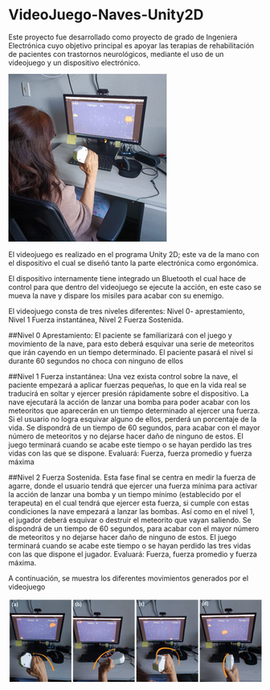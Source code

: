 # VideoJuego-Naves-Unity2D
Este proyecto fue desarrollado como proyecto de grado de Ingeniera Electrónica cuyo objetivo principal es apoyar las terapias de rehabilitación de pacientes con trastornos neurológicos, mediante el uso de un videojuego y un dispositivo electrónico.

![](https://github.com/AngelicaGola/VideoJuego-Naves-Unity2D/blob/main/campo.png)

El videojuego es realizado en el programa Unity 2D; este va de la mano con el dispositivo el cual se diseñó tanto la parte electrónica como ergonómica.

El dispositivo internamente tiene integrado un Bluetooth el cual hace de control para que dentro del videojuego se ejecute la acción, en este caso se mueva la nave y dispare los misiles para acabar con su enemigo.

El videojuego consta de tres niveles diferentes: Nivel 0- aprestamiento, Nivel 1 Fuerza instantánea, Nivel 2 Fuerza Sostenida.

##Nivel 0
Aprestamiento: El paciente se familiarizará con el juego y movimiento de la nave, para esto deberá esquivar una serie de meteoritos que irán cayendo en un tiempo determinado. El paciente pasará el nivel si durante 60 segundos no choca con ninguno de ellos

##Nivel 1
Fuerza instantánea: Una vez exista control sobre la nave, el paciente empezará a aplicar fuerzas pequeñas, lo que en la vida real se traducirá en soltar y ejercer presión rápidamente sobre el dispositivo. La nave ejecutará la acción de lanzar una bomba para poder acabar con los meteoritos que aparecerán en un tiempo determinado al ejercer una fuerza. Si el usuario no logra esquivar alguno de ellos, perderá un porcentaje de la vida. Se dispondrá de un tiempo de 60 segundos, para acabar con el mayor número de meteoritos y no dejarse hacer daño de ninguno de estos. El juego terminará cuando se acabe este tiempo o se hayan perdido las tres vidas con las que se dispone.
Evaluará: Fuerza, fuerza promedio y fuerza máxima 

##Nivel 2
Fuerza Sostenida. Esta fase final se centra en medir la fuerza de agarre, donde el usuario tendrá que ejercer una fuerza mínima para activar la acción de lanzar una bomba y un tiempo mínimo (establecido por el terapeuta) en el cual tendrá que ejercer esta fuerza, si cumple con estas condiciones la nave empezará a lanzar las bombas. Así como en el nivel 1, el jugador deberá esquivar o destruir el meteorito que vayan saliendo. Se dispondrá de un tiempo de 60 segundos, para acabar con el mayor número de meteoritos y no dejarse hacer daño de ninguno de estos. El juego terminará cuando se acabe este tiempo o se hayan perdido las tres vidas con las que dispone el jugador. 
Evaluará: Fuerza, fuerza promedio y fuerza máxima.

A continuación, se muestra los diferentes movimientos generados por el videojuego 

![Movimientos generados en el juego](https://github.com/AngelicaGola/VideoJuego-Naves-Unity2D/blob/main/movimientos.png)
